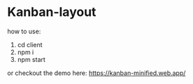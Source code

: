 # Kanban-layout

how to use: 
1. cd client
2. npm i
3. npm start

or checkout the demo here: https://kanban-minified.web.app/
